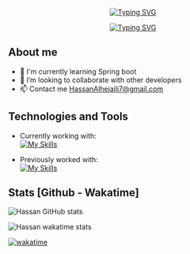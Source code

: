<div align="center">
<p><a href="https://git.io/typing-svg"><img src="https://readme-typing-svg.demolab.com?font=Fira+Code&amp;size=25&amp;duration=1&amp;pause=200&amp;color=80b5d1&amp;background=282A3600&amp;center=true&amp;vCenter=true&amp;repeat=false&amp;width=473&amp;lines=Hello+%F0%9F%91%8B%2C++I&#39;m+Hassan" alt="Typing SVG"></a></p>
</div>



<div align="center">
<p><a href="https://git.io/typing-svg">
<img src="https://readme-typing-svg.demolab.com?font=Fira+Code&amp;size=25&amp;duration=4000&amp;pause=200&amp;color=88c0d08a&amp;background=282A3600&amp;center=true&amp;vCenter=true&amp;width=473&amp;lines=Full-Stack+Web+Developer;Currently+working+with%3A+Laravel" alt="Typing SVG"></a></p>

</div>

##  About me
- 🌱 I'm currently learning Spring boot
- 👯 I’m looking to collaborate with other developers
- 📫 Contact me [HassanAlhejaili7@gmail.com](mailto:HassanAlhejaili7@gmail.com)


## Technologies and Tools

- Currently working with:\
[![My Skills](https://skillicons.dev/icons?i=php,laravel,html,css,bootstrap,tailwind,mysql,figma,vscode)](https://skillicons.dev)


- Previously worked with:\
[![My Skills](https://skillicons.dev/icons?i=java,kotlin,firebase,androidstudio,sqlite,xd)](https://skillicons.dev)



##  Stats [Github - Wakatime]

![Hassan GitHub stats](https://github-readme-stats-sigma-five.vercel.app/api?username=hassanyu7&show_icons=true&theme=nord&count_private=true)

![Hassan wakatime stats](https://github-readme-stats.vercel.app/api/wakatime?username=@hassanyu&langs_count=8&layout=compact&hide=text,smarty&theme=city_lights&custom_title=Wakatime+last+7+days&range=last_7_days)

[![wakatime](https://wakatime.com/badge/user/dbb1d52b-3b29-4bc9-ada2-b872d358cc2a.svg)](https://wakatime.com/@dbb1d52b-3b29-4bc9-ada2-b872d358cc2a)
